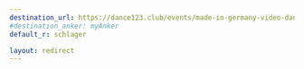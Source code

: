 ```yaml
---
destination_url: https://dance123.club/events/made-in-germany-video-dance-zoom-party-2021-10-02
#destination_anker: myAnker
default_r: schlager

layout: redirect
---
```



